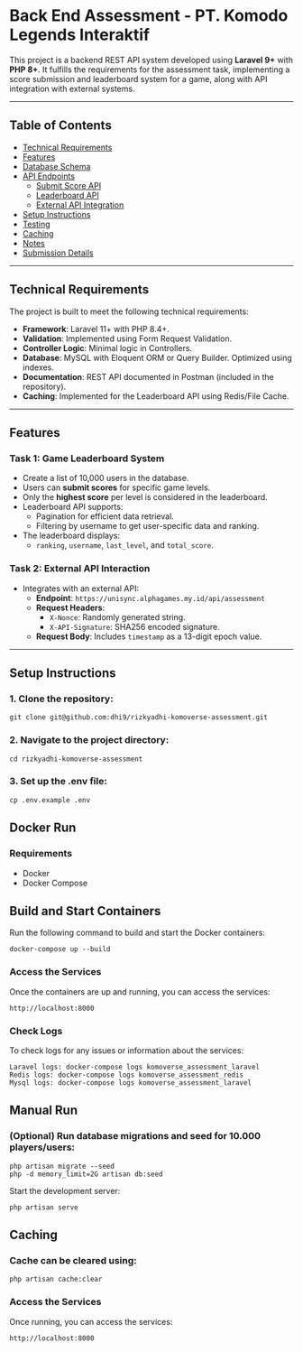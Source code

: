 # Back End Assessment - PT. Komodo Legends Interaktif

This project is a backend REST API system developed using **Laravel 9+** with **PHP 8+**. It fulfills the requirements for the assessment task, implementing a score submission and leaderboard system for a game, along with API integration with external systems.

---

## Table of Contents
- [Technical Requirements](#technical-requirements)
- [Features](#features)
- [Database Schema](#database-schema)
- [API Endpoints](#api-endpoints)
  - [Submit Score API](#submit-score-api)
  - [Leaderboard API](#leaderboard-api)
  - [External API Integration](#external-api-integration)
- [Setup Instructions](#setup-instructions)
- [Testing](#testing)
- [Caching](#caching)
- [Notes](#notes)
- [Submission Details](#submission-details)

---

## Technical Requirements

The project is built to meet the following technical requirements:
- **Framework**: Laravel 11+ with PHP 8.4+.
- **Validation**: Implemented using Form Request Validation.
- **Controller Logic**: Minimal logic in Controllers.
- **Database**: MySQL with Eloquent ORM or Query Builder. Optimized using indexes.
- **Documentation**: REST API documented in Postman (included in the repository).
- **Caching**: Implemented for the Leaderboard API using Redis/File Cache.

---

## Features

### Task 1: Game Leaderboard System
- Create a list of 10,000 users in the database.
- Users can **submit scores** for specific game levels.
- Only the **highest score** per level is considered in the leaderboard.
- Leaderboard API supports:
  - Pagination for efficient data retrieval.
  - Filtering by username to get user-specific data and ranking.
- The leaderboard displays:
  - `ranking`, `username`, `last_level`, and `total_score`.

### Task 2: External API Interaction
- Integrates with an external API:
  - **Endpoint**: `https://unisync.alphagames.my.id/api/assessment`
  - **Request Headers**:
    - `X-Nonce`: Randomly generated string.
    - `X-API-Signature`: SHA256 encoded signature.
  - **Request Body**: Includes `timestamp` as a 13-digit epoch value.

---

## Setup Instructions

### 1. Clone the repository:

```
git clone git@github.com:dhi9/rizkyadhi-komoverse-assessment.git
```

### 2. Navigate to the project directory:
```
cd rizkyadhi-komoverse-assessment
```

### 3. Set up the .env file:
```
cp .env.example .env
```
## Docker Run
### Requirements
- Docker
- Docker Compose

## Build and Start Containers
Run the following command to build and start the Docker containers:
```
docker-compose up --build
```

### Access the Services
Once the containers are up and running, you can access the services:
```
http://localhost:8000 
```

### Check Logs
To check logs for any issues or information about the services:
```
Laravel logs: docker-compose logs komoverse_assessment_laravel
Redis logs: docker-compose logs komoverse_assessment_redis
Mysql logs: docker-compose logs komoverse_assessment_laravel
```

## Manual Run
### (Optional) Run database migrations and seed for 10.000 players/users:
```
php artisan migrate --seed
php -d memory_limit=2G artisan db:seed
```

Start the development server:
```
php artisan serve
```

## Caching
### Cache can be cleared using:
```
php artisan cache:clear
```

### Access the Services
Once running, you can access the services:
```
http://localhost:8000 
```